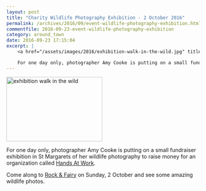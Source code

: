 ```yaml
---
layout: post
title: "Charity Wildlife Photography Exhibition - 2 October 2016"
permalink: /archives/2016/09/event-wildlife-photography-exhibition.html
commentfile: 2016-09-23-event-wildlife-photography-exhibition
category: around_town
date: 2016-09-23 17:15:04
excerpt: |
    <a href="/assets/images/2016/exhibition-walk-in-the-wild.jpg" title="See larger version of - exhibition walk in the wild"><img src="/assets/images/2016/exhibition-walk-in-the-wild_thumb.jpg" width="150" height="101" alt="exhibition walk in the wild" class="photo right" /></a>

    For one day only, photographer Amy Cooke is putting on a small fundraiser exhibition in St Margarets of her wildlife photography to raise money for an  organization called <a href="http://www.handsatwork.org/.">Hands At Work</a>
---
```


<a href="/assets/images/2016/exhibition-walk-in-the-wild.jpg" title="See larger version of - exhibition walk in the wild"><img src="/assets/images/2016/exhibition-walk-in-the-wild_thumb.jpg" width="250" height="169" alt="exhibition walk in the wild" class="photo right" /></a>

For one day only, photographer Amy Cooke is putting on a small fundraiser exhibition in St Margarets of her wildlife photography to raise money for an organization called [Hands At Work](http://www.handsatwork.org/).

Come along to [Rock & Fairy](/directory/health_aNd_beauty/201009031147) on Sunday, 2 October and see some amazing wildlife photos.
